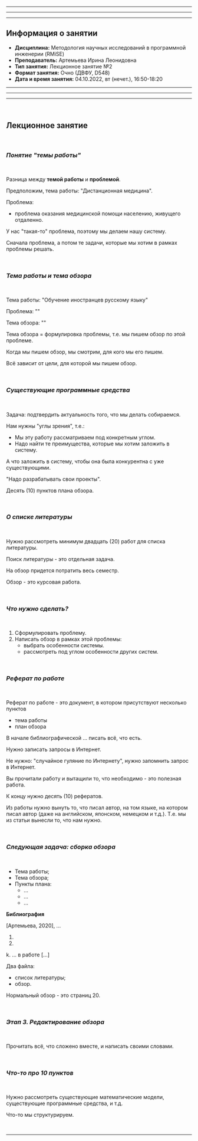 ___
___
___
## Информация о занятии
- __Дисциплина:__ Методология научных исследований в программной инженерии (RMiSE)
- __Преподаватель:__ Артемьева Ирина Леонидовна
- __Тип занятия:__ Лекционное занятие №2
- __Формат занятия:__ Очно (ДВФУ, D548)
- __Дата и время занятия:__ 04.10.2022, вт (нечет.), 16:50-18:20
___
___
___

&nbsp;

## Лекционное занятие

&nbsp;

### ___Понятие "темы работы"___

&nbsp;

Разница между __темой работы__ и __проблемой__.

Предположим, тема работы: "Дистанционная медицина".

Проблема:
- проблема оказания медицинской помощи населению, живущего отдаленно.

У нас "такая-то" проблема, поэтому мы делаем нашу систему.

Сначала проблема, а потом те задачи, которые мы хотим в рамках проблемы
решать.

&nbsp;

### ___Тема работы и тема обзора___

&nbsp;

Тема работы: "Обучение иностранцев русскому языку"

Проблема: ""

Тема обзора: ""

Тема обзора = формулировка проблемы, т.е. мы пишем обзор по этой проблеме.

Когда мы пишем обзор, мы смотрим, для кого мы его пишем.

Всё зависит от цели, для которой мы пишем обзор.

&nbsp;

### ___Существующие программные средства___

&nbsp;

Задача: подтвердить актуальность того, что мы делать собираемся.

Нам нужны "углы зрения", т.е.:
- Мы эту работу рассматриваем под конкретным углом.
- Надо найти те преимущества, которые мы хотим заложить в систему.

А что заложить в систему, чтобы она была конкурентна с уже существующими.

"Надо разрабатывать свои проекты".

Десять (10) пунктов плана обзора.

&nbsp;

### ___О списке литературы___

&nbsp;

Нужно рассмотреть минимум двадцать (20) работ для списка литературы.

Поиск литературы - это отдельная задача.

На обзор придется потратить весь семестр.

Обзор - это курсовая работа.

&nbsp;

### ___Что нужно сделать?___

&nbsp;

1. Сформулировать проблему.
2. Написать обзор в рамках этой проблемы:
    - выбрать особенности системы.
    - рассмотреть под углом особенности других систем.

&nbsp;

### ___Реферат по работе___

&nbsp;

Реферат по работе - это документ, в котором присутствуют несколько пунктов
- тема работы
- план обзора

В начале библиографической ... писать всё, что есть.

Нужно записать запросы в Интернет.

Не нужно: "случайное гуляние по Интернету", нужно запомнить запрос
в Интернет.

Вы прочитали работу и вытащили то, что необходимо - это полезная работа.

К концу нужно десять (10) рефератов.

Из работы нужно вынуть то, что писал автор, на том языке, на котором писал
автор (даже на английском, японском, немецком и т.д.). Т.е. мы из статьи
вынесли то, что нам нужно.

&nbsp;

### ___Следующая задача: сборка обзора___

&nbsp;

- Тема работы;
- Тема обзора;
- Пункты плана:
    - ...
    - ...
    - ...

__Библиография__

[Артемьева, 2020], ...

1. 
2. 
k. ... в работе [...]

Два файла:
- список литературы;
- обзор.

Нормальный обзор - это страниц 20.

&nbsp;

### ___Этап 3. Редактирование обзора___

&nbsp;

Прочитать всё, что сложено вместе, и написать своими словами.

&nbsp;

### ___Что-то про 10 пунктов___

&nbsp;

Нужно рассмотреть существующие математические модели,
существующие программные средства, и т.д.

Что-то мы структурируем.

&nbsp;

___